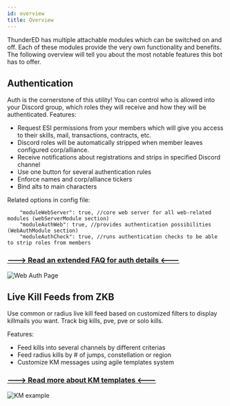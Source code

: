 ```yaml
---
id: overview
title: Overview
---
```


ThunderED has multiple attachable modules which can be switched on and off. Each of these modules provide the very own functionality and benefits. The following overview will tell you about the most notable features this bot has to offer.

## Authentication

Auth is the cornerstone of this utility! You can control who is allowed into your Discord group, which roles they will receive and how they will be authenticated.
Features:

- Request ESI permissions from your members which will give you access to their skills, mail, transactions, contracts, etc.
- Discord roles will be automatically stripped when member leaves configured corp/alliance.
- Receive notifications about registrations and strips in specified Discord channel
- Use one button for several authentication rules
- Enforce names and corp/alliance tickers
- Bind alts to main characters

Related options in config file:

```
    "moduleWebServer": true, //core web server for all web-related modules (webServerModule section)
    "moduleAuthWeb": true, //provides authentication possibilities (WebAuthModule section)
    "moduleAuthCheck": true, //runs authentication checks to be able to strip roles from members
```

### [---> Read an extended FAQ for auth details <---](https://github.com/panthernet/ThunderED/wiki/Advanced-Web-Auth-and-JackKnife-utility)

![Web Auth Page](http://joxi.ru/1A55agNCD4EEBA.jpg)

## Live Kill Feeds from ZKB

Use common or radius live kill feed based on customized filters to display killmails you want. Track big kills, pve, pve or solo kills.

Features:

- Feed kills into several channels by different criterias
- Feed radius kills by # of jumps, constellation or region
- Customize KM messages using agile templates system

### [---> Read more about KM templates <---](https://github.com/panthernet/ThunderED/wiki/Message-templates-FAQ)

![KM example](http://joxi.ru/52a5ZOqCElxnd2.jpg)
